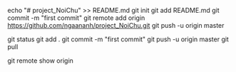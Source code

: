 echo "# project_NoiChu" >> README.md
git init
git add README.md
git commit -m "first commit"
git remote add origin https://github.com/ngaananh/project_NoiChu.git
git push -u origin master
                
                
git status
git add .
git commit -m "first commit"
git push -u origin master
git pull

git remote show origin

